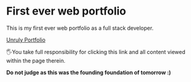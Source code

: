# First ever web portfolio
<p>This is my first ever web portfolio as a full stack developer.</p>
<a href="http://unruly.pythonanywhere.com" target="_blank">Unruly Portfolio</a>
<p>🖐️You take full responsibility for clicking this link and all content viewed within the page therein.</p>
<b>Do not judge as this was the founding foundation of tomorrow :)</b>
